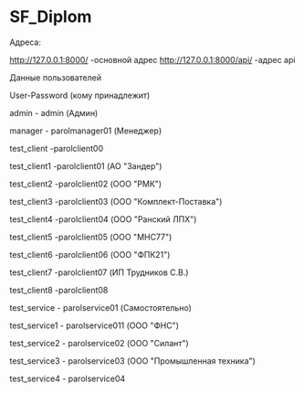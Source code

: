 # SF_Diplom
Адреса:

 http://127.0.0.1:8000/     -основной адрес
 http://127.0.0.1:8000/api/ -адрес api


 Данные пользователей
 
 User-Password   (кому принадлежит)
 
admin - admin    (Админ)

manager - parolmanager01   (Менеджер)

test_client -parolclient00

test_client1 -parolclient01   (АО "Зандер")

test_client2 -parolclient02   (ООО "РМК")

test_client3 -parolclient03   (ООО "Комплект-Поставка")

test_client4 -parolclient04   (ООО "Ранский ЛПХ")

test_client5 -parolclient05   (ООО "МНС77")

test_client6 -parolclient06   (ООО "ФПК21")

test_client7 -parolclient07   (ИП Трудников С.В.)

test_client8 -parolclient08

test_service - parolservice01    (Самостоятельно)

test_service1 - parolservice011  (ООО "ФНС")

test_service2 - parolservice02   (ООО "Силант")

test_service3 - parolservice03   (ООО "Промышленная техника")

test_service4 - parolservice04
